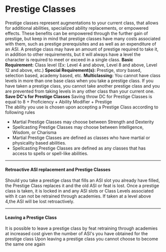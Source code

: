 Prestige Classes
================

Prestige classes represent augmentations to your current class, that allows for additional abilities, specialized ability replacements, or empowered effects. These benefits can be empowered through the further gain of prestige, but keep in mind that prestige classes have many costs associated with them, such as prestige prerequisites and as well as an expenditure of an ASI.  A prestige class may have an amount of prestige required to take it, in addition to other requirements, but it will always have a level the character is required to meet or exceed in a single class.  **Basic Requirement:** Class level (Ex: Level 4 and above, Level 8 and above, Level 12 and above, etc.)  **Special Requirement(s):** Prestige, story based, selection based, academy based, etc.  **Multiclassing:** You cannot have class levels in more than one base class when you take a prestige class. If you have taken a prestige class, you cannot take another prestige class and you are prevented from taking levels in any other class than your current one.  **Save DC's for Prestige Classes** Saving throw DC for Prestige Classes is equal to 8 + Proficiency + Ability Modifier + Prestige  
The ability you use is chosen upon accepting a Prestige Class according to following rules

* Martial Prestige Classes may choose between Strength and Dexterity
* Spellcasting Prestige Classes may choose between Intelligence, Wisdom, or Charisma
* Martial Prestige Classes are defined as classes who have martial or physicality based abilities.
* Spellcasting Prestige Classes are defined as any classes that has access to spells or spell-like abilities.

* * *

#### Retroactive ASI replacement and Prestige Classes

Should you take a prestige class that fills an ASI slot you already have filled, the Prestige Class replaces it and the old ASI or feat is lost.  Once a prestige class is taken, it is locked in and any ASI slots or Class Levels associated with it can not be retrained through academies.  If taken at a level above 4,the ASI will be lost retroactively. 

* * *

#### Leaving a Prestige Class

It is possible to leave a prestige class by feat retraining through academies at increased cost given the number of ASI's you have obtained for the prestige class  Upon leaving a prestige class you cannot choose to become the same one again